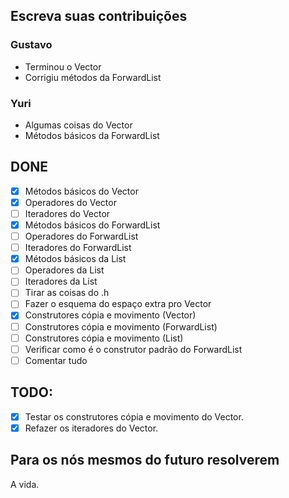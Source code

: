 ## Escreva suas contribuições

### Gustavo
- Terminou o Vector
- Corrigiu métodos da ForwardList
### Yuri
- Algumas coisas do Vector
- Métodos básicos da ForwardList

## DONE
- [x] Métodos básicos do Vector
- [x] Operadores do Vector
- [ ] Iteradores do Vector
- [x] Métodos básicos do ForwardList
- [ ] Operadores do ForwardList
- [ ] Iteradores do ForwardList
- [x] Métodos básicos da List
- [ ] Operadores da List
- [ ] Iteradores da List
- [ ] Tirar as coisas do .h
- [ ] Fazer o esquema do espaço extra pro Vector
- [x] Construtores cópia e movimento (Vector)
- [ ] Construtores cópia e movimento (ForwardList)
- [ ] Construtores cópia e movimento (List)
- [ ] Verificar como é o construtor padrão do ForwardList
- [ ] Comentar tudo

## TODO:
- [x] Testar os construtores cópia e movimento do Vector.
- [x] Refazer os iteradores do Vector.

## Para os nós mesmos do futuro resolverem
A vida.
